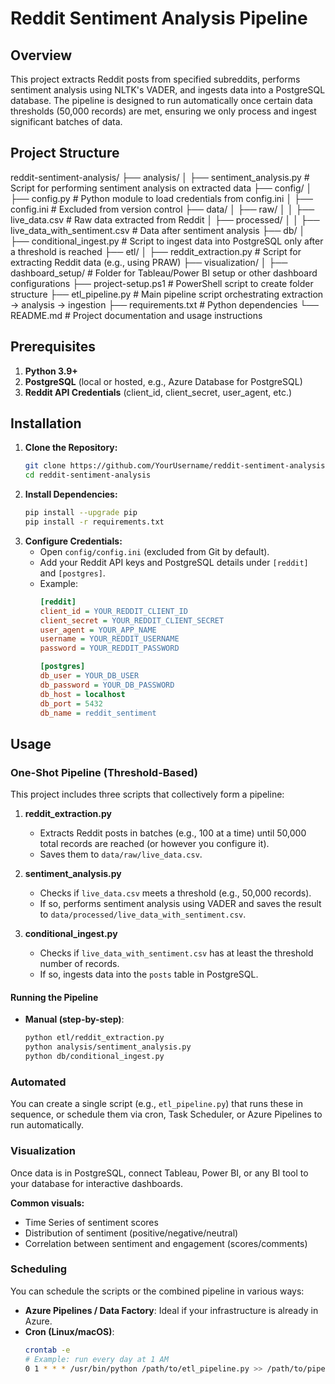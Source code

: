 # Reddit Sentiment Analysis Pipeline

## Overview
This project extracts Reddit posts from specified subreddits, performs sentiment analysis using NLTK's VADER, and ingests data into a PostgreSQL database. The pipeline is designed to run automatically once certain data thresholds (50,000 records) are met, ensuring we only process and ingest significant batches of data.

## Project Structure
reddit-sentiment-analysis/
├── analysis/
│   ├── sentiment_analysis.py      # Script for performing sentiment analysis on extracted data
├── config/
│   ├── config.py                  # Python module to load credentials from config.ini
│   ├── config.ini  # Excluded from version control
├── data/
│   ├── raw/
│   │   ├── live_data.csv          # Raw data extracted from Reddit
│   ├── processed/
│   │   ├── live_data_with_sentiment.csv  # Data after sentiment analysis
├── db/
│   ├── conditional_ingest.py      # Script to ingest data into PostgreSQL only after a threshold is reached
├── etl/
│   ├── reddit_extraction.py       # Script for extracting Reddit data (e.g., using PRAW)
├── visualization/
│   ├── dashboard_setup/           # Folder for Tableau/Power BI setup or other dashboard configurations
├── project-setup.ps1              # PowerShell script to create folder structure
├── etl_pipeline.py                # Main pipeline script orchestrating extraction → analysis → ingestion
├── requirements.txt               # Python dependencies
└── README.md                      # Project documentation and usage instructions



## Prerequisites
1. **Python 3.9+**
2. **PostgreSQL** (local or hosted, e.g., Azure Database for PostgreSQL)
3. **Reddit API Credentials** (client_id, client_secret, user_agent, etc.)

## Installation

1. **Clone the Repository:**
   ```bash
   git clone https://github.com/YourUsername/reddit-sentiment-analysis.git
   cd reddit-sentiment-analysis

2. **Install Dependencies:**
    ```bash
    pip install --upgrade pip
    pip install -r requirements.txt

3. **Configure Credentials:**
   - Open `config/config.ini` (excluded from Git by default).
   - Add your Reddit API keys and PostgreSQL details under `[reddit]` and `[postgres]`.
   - Example:
     ```ini
     [reddit]
     client_id = YOUR_REDDIT_CLIENT_ID
     client_secret = YOUR_REDDIT_CLIENT_SECRET
     user_agent = YOUR_APP_NAME
     username = YOUR_REDDIT_USERNAME
     password = YOUR_REDDIT_PASSWORD

     [postgres]
     db_user = YOUR_DB_USER
     db_password = YOUR_DB_PASSWORD
     db_host = localhost
     db_port = 5432
     db_name = reddit_sentiment
     ```

## Usage

### One-Shot Pipeline (Threshold-Based)
This project includes three scripts that collectively form a pipeline:

1. **reddit_extraction.py**  
   - Extracts Reddit posts in batches (e.g., 100 at a time) until 50,000 total records are reached (or however you configure it).
   - Saves them to `data/raw/live_data.csv`.

2. **sentiment_analysis.py**  
   - Checks if `live_data.csv` meets a threshold (e.g., 50,000 records).
   - If so, performs sentiment analysis using VADER and saves the result to `data/processed/live_data_with_sentiment.csv`.

3. **conditional_ingest.py**  
   - Checks if `live_data_with_sentiment.csv` has at least the threshold number of records.
   - If so, ingests data into the `posts` table in PostgreSQL.

#### Running the Pipeline
- **Manual (step-by-step)**:
  ```bash
  python etl/reddit_extraction.py
  python analysis/sentiment_analysis.py
  python db/conditional_ingest.py

### Automated
You can create a single script (e.g., `etl_pipeline.py`) that runs these in sequence, or schedule them via cron, Task Scheduler, or Azure Pipelines to run automatically.

### Visualization
Once data is in PostgreSQL, connect Tableau, Power BI, or any BI tool to your database for interactive dashboards.

**Common visuals:**
- Time Series of sentiment scores
- Distribution of sentiment (positive/negative/neutral)
- Correlation between sentiment and engagement (scores/comments)

### Scheduling
You can schedule the scripts or the combined pipeline in various ways:

- **Azure Pipelines / Data Factory**: Ideal if your infrastructure is already in Azure.
- **Cron (Linux/macOS)**:
  ```bash
  crontab -e
  # Example: run every day at 1 AM
  0 1 * * * /usr/bin/python /path/to/etl_pipeline.py >> /path/to/pipeline.log 2>&1

